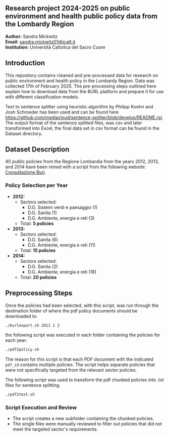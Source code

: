## Research project 2024-2025 on public environment and health public policy data from the Lombardy Region 

**Author:** Sandra Mickwitz  
**Email:** sandra.mickwitz01@icatt.it  
**Institution:** Università Cattolica del Sacro Cuore  

## Introduction
This repository contains cleaned and pre-processed data for research on public environment and health policy in the Lombardy Region. 
Data was collected 17th of February 2025. The pre-processing steps outlined here explain how to download data from the BURL platform and prepare it for use with different classification models.
 
Text to sentence splitter using heuristic algorithm by Philipp Koehn and Josh Schroeder has been used and can be found here https://github.com/mediacloud/sentence-splitter/blob/develop/README.rst. 
The output format of the sentence splitted files, was csv and later transformed into Excel, the final data set in csv format can be found in the Dataset directory. 

## Dataset Description
40 public policies from the Regione Lombardia from the years 2012, 2013, and 2014 have been mined with a script from the following website: 
[Consultazione Burl](https://www.consultazioniburl.servizirl.it/ConsultazioneBurl/).

### **Policy Selection per Year**
- **2012:**
  - Sectors selected:
    - D.G. Sistemi verdi e paesaggio (1)
    - D.G. Sanita (1)
    - D.G. Ambiente, energia e reti (3)
  - Total: **5 policies**
- **2013:**
  - Sectors selected:
    - D.G. Sanita (6)
    - D.G. Ambiente, energia e reti (11)
  - Total: **15 policies**
- **2014:**
  - Sectors selected:
    - D.G. Sanita (2)
    - D.G. Ambiente, energia e reti (18)
  - Total: **20 policies**

## Preprocessing Steps
Once the policies had been selected, with this script, was run through the destination folder of where the pdf policy documents should be downloaded to.
```bash
./burlexport.sh 2011 1 2 
```
the following script was executed in each folder containing the policies for each year:
```bash
./pdf2policy.sh
```
The reason for this script is that each PDF document with the indicated `pdf_id` contains multiple policies. 
The script helps separate policies that were not specifically targeted from the relevant sector policies.

The following script was used to transform the pdf chunked policies into .txt files for sentence splitting. 
```bash
./pdf2text.sh
```
### **Script Execution and Review**
- The script creates a new subfolder containing the chunked policies.
- The single files were manually reviewed to filter out policies that did not meet the targeted sector's requirements.
